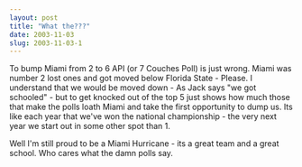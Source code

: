 ```yaml
---
layout: post
title: "What the???"
date: 2003-11-03
slug: 2003-11-03-1
---
```


To bump Miami from 2 to 6 API (or 7 Couches Poll) is just wrong.  Miami was number 2 lost ones and got moved below Florida State - Please.  I understand that we would be moved down - As Jack says &quot;we got schooled&quot; - but to get knocked out of the top 5 just shows how much those that make the polls loath Miami and take the first opportunity to dump us.  Its like each year that we&apos;ve won the national championship - the very next year we start out in some other spot than 1.  

Well I&apos;m still proud to be a Miami Hurricane - its a great team and a great school. Who cares what the damn polls say.
